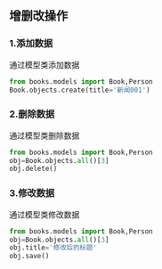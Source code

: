 ## 增删改操作

### 1.添加数据

通过模型类添加数据
```python
from books.models import Book,Person
Book.objects.create(title='新闻001')
```

### 2.删除数据
通过模型类删除数据
```python
from books.models import Book,Person
obj=Book.objects.all()[3]
obj.delete()
```

### 3.修改数据
通过模型类修改数据
```python
from books.models import Book,Person
obj=Book.objects.all()[3]
obj.title='修改后的标题'
obj.save()
```

